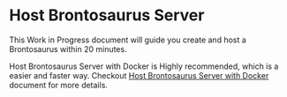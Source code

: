 # Host Brontosaurus Server

This Work in Progress document will guide you create and host a Brontosaurus within 20 minutes.

Host Brontosaurus Server with Docker is Highly recommended, which is a easier and faster way. Checkout [Host Brontosaurus Server with Docker](/docs/server/docker.md) document for more details.
